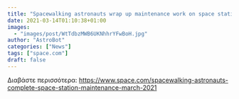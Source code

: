 ```yaml
---
title: "Spacewalking astronauts wrap up maintenance work on space station"
date: 2021-03-14T01:10:38+01:00
images:
  - "images/post/WtTdbzMWB6UKNhhrYFwBoH.jpg"
author: "AstroBot"
categories: ["News"]
tags: ["space.com"]
draft: false
---
```




Διαβάστε περισσότερα: https://www.space.com/spacewalking-astronauts-complete-space-station-maintenance-march-2021
